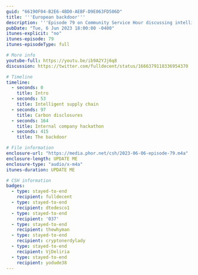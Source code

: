 ```yaml
---
guid: "66190F04-B2E6-4BD0-AEBF-D9E063FD506D"
title: '''European backdoor'''
description: '''Episode 79 on Community Service Hour discussing intelligent supply chain with @thewhyman and how to implement the European backdoor required by the Data Act. Is supply chain a viable application on blockchain? Let''s look at some existing applications.''' 
pubDate: "Tue, 6 Jun 2023 18:00:00 -0400"
itunes-explicit: "no"
itunes-episode: 79
itunes-episodeType: full

# More info
youtube-full: https://youtu.be/ib9A2YJj6q8
discussion: https://twitter.com/fulldecent/status/1666379118336954370

# Timeline
timeline:
  - seconds: 0
    title: Intro
  - seconds: 53
    title: Intelligent supply chain
  - seconds: 97
    title: Carbon disclosures
  - seconds: 164
    title: Internal company hackathon
  - seconds: 415
    title: The backdoor

# File information
enclosure-url: "https://media.phor.net/csh/2023-06-06-episode-79.m4a"
enclosure-length: UPDATE ME
enclosure-type: "audio/x-m4a"
itunes-duration: UPDATE ME

# CSH information
badges:
  - type: stayed-to-end
    recipient: fulldecent
  - type: stayed-to-end
    recipient: dtedesco1
  - type: stayed-to-end
    recipient: '037'
  - type: stayed-to-end
    recipient: thewhyman
  - type: stayed-to-end
    recipient: cryptonerdylady
  - type: stayed-to-end
    recipient: VjDeliria
  - type: stayed-to-end
    recipient: yodude38
---
```


